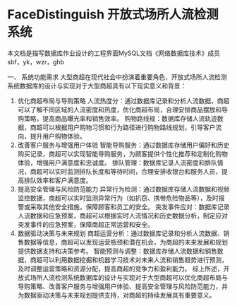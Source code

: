 # FaceDistinguish 开放式场所人流检测系统
本文档是描写数据库作业设计的工程界面MySQL文档《网络数据库技术》成员 sbf，yk，wzr，ghb



一、	系统功能需求
大型商超在现代社会中扮演着重要角色，开放式场所人流检测系统数据库的设计与实现对于大型商超具有以下现实意义和背景：
1. 优化商超布局与导购策略
人流热度分：通过数据库记录和分析人流数据，商超可以了解不同区域的人流密度和热度，优化商超布局，合理安排商品摆放和导购策略，提高商品曝光率和销售效率。
购物路线规：数据库存储人流轨迹数据，商超可以根据用户购物习惯和行为路径进行购物路线规划，引导客户流向，提升用户购物体验。
2. 改善客户服务与增强用户体验
智能导购服务：通过数据库存储用户偏好和历史购买记录，商超可以实现智能导购服务，为顾客提供个性化推荐和定制化购物体验，增强用户满意度和忠诚度。
排队管理：数据库记录人流密度和排队情况，商超可以实时监测排队长度和等待时间，合理安排收银台和服务人员，提高排队效率和客户满意度。
3. 提高安全管理与风险防范能力
 异常行为检测：通过数据库存储人流数据和视频监控数据，商超可以实时监测异常行为（如扒窃、携带危险物品等），及时报警或采取其他安全措施，保障顾客和员工的安全。
 突发事件应对：数据库记录人流数据和应急预案，商超可以根据实时人流情况和历史数据分析，制定应对突发事件的应急预案，保障商超正常运营和安全。
4. 数据驱动决策与未来规划
商超运营分析：通过数据库记录和分析人流数据、销售数据等信息，商超可以发现运营瓶颈和潜在机会，为商超的未来发展和规划提供数据支持和决策参考。
智能预测与调整：数据库存储人流数据和销售数据，商超可以利用数据挖掘和机器学习技术对未来人流和销售趋势进行预测，及时调整运营策略和资源分配，提高商超的竞争力和盈利能力。
综上所述，开放式场所人流检测系统数据库的设计与实现对于大型商超可以优化商超布局与导购策略、改善客户服务与增强用户体验、提高安全管理与风险防范能力，并为数据驱动决策与未来规划提供支持，对商超的持续发展具有重要意义。
